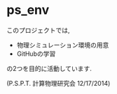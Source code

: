 ﻿ps_env
======
このプロジェクトでは, 
- 物理シミュレーション環境の用意
- GitHubの学習

の2つを目的に活動しています.


(P.S.P.T. 計算物理研究会 12/17/2014)
